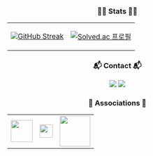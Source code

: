 <div align="center">
  <h3 class="title">👨‍💻 Stats 👨‍💻</h3>
  <table>
    <tr>
      <td align="center" valign="middle">
        
  [![GitHub Streak](https://streak-stats.demolab.com?user=cussle&theme=transparent&hide_border=true&border_radius=0)](https://git.io/streak-stats)
      </td>
      <td align="center" valign="middle">    
      
  [![Solved.ac 프로필](http://mazassumnida.wtf/api/v2/generate_badge?boj=kcussle)](https://solved.ac/kcussle)
      </td>
    </tr>
  </table>

  <h3 class="title">📬 Contact 📬</h3>
  <div class="contentWrapper">
    <a href="mailto:﻿"cussle@kakao.com"><img src="https://img.shields.io/badge/mail-FFCD00?style=for-the-badge&logo=kakao&logoColor=white"></a>
    <a href="https://calendly.com/cussle"><img src="https://img.shields.io/badge/calendly-006BFF?style=for-the-badge&logo=calendly&logoColor=white"></a>
  </div>

  <h3 class="title">🏢 Associations 🏢</h3>
  <table>
    <tr>
      <td align="center" valign="middle">
        <a href="https://computer.cnu.ac.kr/computer/index.do">
          <img src="https://res.cloudinary.com/cussle/image/upload/v1715324636/github/logo/lg4bxkeqvhjo2v8ost2i.png" height="50">
        </a>
      </td>
      <td align="center" valign="middle">
        <a href="https://csrc.cnu.ac.kr/csrc/main.do">
          <img src="https://res.cloudinary.com/cussle/image/upload/v1715324660/github/logo/kj8jusbdqgfpjpeidvfe.png" height="30">
        </a>
      </td>
      <td align="center" valign="middle">
        <a href="https://www.iotiq.de/en">
          <img src="https://www.iotiq.de/wp-content/uploads/2024/06/iotiq-logo-1.png" height="70">
        </a>
      </td>
    </tr>
  </table>
</div>


<!--
**cussle/cussle** is a ✨ _special_ ✨ repository because its `README.md` (this file) appears on your GitHub profile.

Here are some ideas to get you started:

- 🔭 I’m currently working on ...
- 🌱 I’m currently learning ...
- 👯 I’m looking to collaborate on ...
- 🤔 I’m looking for help with ...
- 💬 Ask me about ...
- 📫 How to reach me: ...
- 😄 Pronouns: ...
- ⚡ Fun fact: ...
-->
